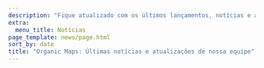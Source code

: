 ```yaml
---
description: "Fique atualizado com os últimos lançamentos, notícias e atualizações do Organic Maps"
extra:
  menu_title: Notícias
page_template: news/page.html
sort_by: date
title: "Organic Maps: Últimas notícias e atualizações de nossa equipe"
---
```

